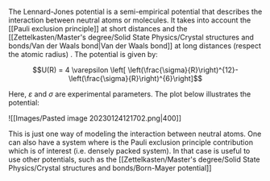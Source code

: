 The Lennard-Jones potential is a semi-empirical potential that describes the interaction between neutral atoms or molecules. It takes into account the [[Pauli exclusion principle]] at short distances and the [[Zettelkasten/Master's degree/Solid State Physics/Crystal structures and bonds/Van der Waals bond|Van der Waals bond]] at long distances (respect the atomic radius) . The potential is given by:

$$U(R) = 4 \varepsilon \left[ \left(\frac{\sigma}{R}\right)^{12}-\left(\frac{\sigma}{R}\right)^{6}\right]$$

Here, $\varepsilon$ and $\sigma$ are experimental parameters. The plot below illustrates the potential:

![[Images/Pasted image 20230124121702.png|400]]

This is just one way of modeling the interaction between neutral atoms.
One can also have a system where is the Pauli exclusion principle contribution which is of interest (i.e. densely packed system). In that case is useful to use other potentials, such as the [[Zettelkasten/Master's degree/Solid State Physics/Crystal structures and bonds/Born-Mayer potential]]

